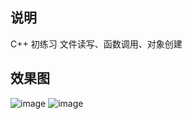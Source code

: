 ## 说明
C++ 初练习  文件读写、函数调用、对象创建


## 效果图
![image](https://github.com/handsome-owner/cashbook/assets/55938848/956296cd-612f-4e37-8021-e6ebaad096ab)
![image](https://github.com/handsome-owner/cashbook/assets/55938848/e247a57c-7d53-4478-87f5-b4e4e29c5f83)


